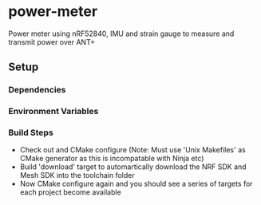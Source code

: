 # power-meter
Power meter using nRF52840, IMU and strain gauge to measure and transmit power over ANT+

## Setup

### Dependencies

### Environment Variables

### Build Steps

- Check out and CMake configure (Note: Must use 'Unix Makefiles' as CMake generator as this is incompatable with Ninja etc)
- Build 'download' target to automartically download the NRF SDK and Mesh SDK into the toolchain folder
- Now CMake configure again and you should see a series of targets for each project become available
